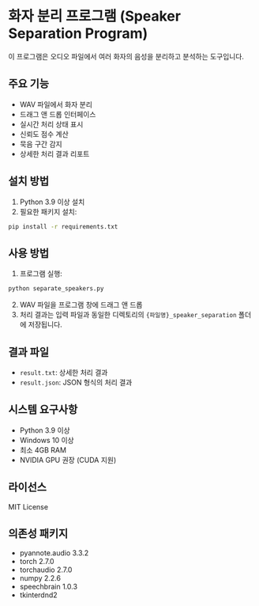 # 화자 분리 프로그램 (Speaker Separation Program)

이 프로그램은 오디오 파일에서 여러 화자의 음성을 분리하고 분석하는 도구입니다.

## 주요 기능

- WAV 파일에서 화자 분리
- 드래그 앤 드롭 인터페이스
- 실시간 처리 상태 표시
- 신뢰도 점수 계산
- 묵음 구간 감지
- 상세한 처리 결과 리포트

## 설치 방법

1. Python 3.9 이상 설치
2. 필요한 패키지 설치:
```bash
pip install -r requirements.txt
```

## 사용 방법

1. 프로그램 실행:
```bash
python separate_speakers.py
```

2. WAV 파일을 프로그램 창에 드래그 앤 드롭
3. 처리 결과는 입력 파일과 동일한 디렉토리의 `{파일명}_speaker_separation` 폴더에 저장됩니다.

## 결과 파일

- `result.txt`: 상세한 처리 결과
- `result.json`: JSON 형식의 처리 결과

## 시스템 요구사항

- Python 3.9 이상
- Windows 10 이상
- 최소 4GB RAM
- NVIDIA GPU 권장 (CUDA 지원)

## 라이선스

MIT License

## 의존성 패키지

- pyannote.audio 3.3.2
- torch 2.7.0
- torchaudio 2.7.0
- numpy 2.2.6
- speechbrain 1.0.3
- tkinterdnd2 